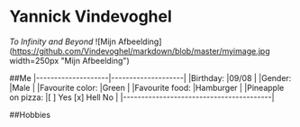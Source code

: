 # Yannick Vindevoghel 
*To Infinity and Beyond*
![Mijn Afbeelding](https://github.com/Vindevoghel/markdown/blob/master/myimage.jpg width=250px "Mijn Afbeelding")


##Me
|--------------------|--------------------|
|Birthday:	     |09/08		  |
|Gender:	     |Male		  |
|Favourite color:    |Green		  |
|Favourite food:     |Hamburger		  |
|Pineapple on pizza: |[ ] Yes [x] Hell No |
|-----------------------------------------|

##Hobbies
